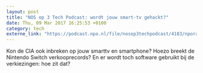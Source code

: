 ```yaml
---
layout: post
title: "NOS op 3 Tech Podcast: wordt jouw smart-tv gehackt?"
date: Thu, 09 Mar 2017 16:25:53 +0100
category: tech
externe_link: "https://podcast.npo.nl/file/nosop3techpodcast/4183/nporadio1_nosop3techpodcast_20170309_nos-op-3-tech-podcast-wordt-jouw-smart-tv-gehackt.mp3"
---
```


Kon de CIA ook inbreken op jouw smarttv en smartphone? Hoezo breekt de Nintendo Switch verkooprecords? En er wordt toch software gebruikt bij de verkiezingen: hoe zit dat?<img src="http://feeds.feedburner.com/~r/nosop3-tech-podcast/~4/x1t7aehojjU" height="1" width="1" alt=""/>
